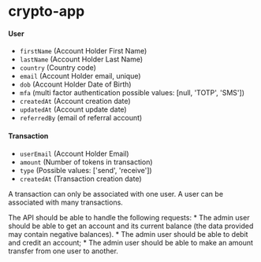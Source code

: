 # crypto-app

#### User
* `firstName` (Account Holder First Name)
* `lastName` (Account Holder Last Name)
* `country` (Country code)
* `email` (Account Holder email, unique)
* `dob` (Account Holder Date of Birth)
* `mfa` (multi factor authentication possible values: [null, 'TOTP', 'SMS'])
* `createdAt` (Account creation date)
* `updatedAt` (Account update date)
* `referredBy` (email of referral account)

#### Transaction
* `userEmail` (Account Holder Email)
* `amount` (Number of tokens in transaction)
* `type` (Possible values: ['send', 'receive'])
* `createdAt` (Transaction creation date)

A transaction can only be associated with one user. A user can be associated with many transactions.

The API should be able to handle the following requests:
    * The admin user should be able to get an account and its current balance (the data provided may contain negative balances).
    * The admin user should be able to debit and credit an account;
    * The admin user should be able to make an amount transfer from one user to another.
    
    
